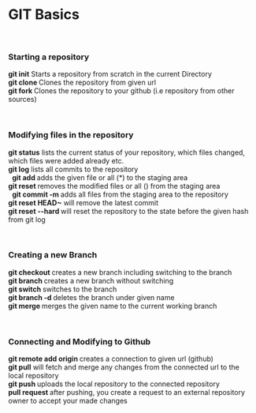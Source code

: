 # GIT Basics

&nbsp;

### Starting a repository

**git init** Starts a repository from scratch in the current Directory  
**git clone <url>** Clones the repository from given url  
**git fork <url>** Clones the repository to your github (i.e repository from other sources)  

&nbsp;

### Modifying files in the repository
**git status** lists the current status of your repository, which files changed, which files were added already etc.  
**git log** lists all commits to the repository  
&nbsp;
**git add <file>** adds the given file or all (*) to the staging area  
**git reset <file>** removes the modified files or all () from the staging area  
&nbsp;
**git commit -m <msg>** adds all files from the staging area to the repository  
**git reset HEAD~** will remove the latest commit  
**git reset --hard <hash>** will reset the repository to the state before the given hash from git log  

&nbsp;
### Creating a new Branch
**git checkout <name>** creates a new branch including switching to the branch  
**git branch <name>** creates a new branch without switching  
**git switch <name>** switches to the branch  
**git branch -d <name>** deletes the branch under given name  
**git merge <name>** merges the given name to the current working branch  


&nbsp;

### Connecting and Modifying to Github
**git remote add origin <url>** creates a connection to given url (github)  
**git pull** will fetch and merge any changes from the connected url to the local repository  
**git push  <branch>** uploads the local repository to the connected repository  
**pull request <url>** after pushing, you create a request to an external repository owner to accept your made changes  

